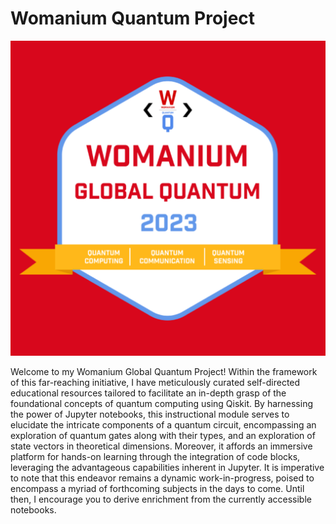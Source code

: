 # Womanium Quantum Project

![image](womanium_final_badge.png)

Welcome to my Womanium Global Quantum Project! Within the framework of this far-reaching initiative, I have meticulously curated self-directed educational resources tailored to facilitate an in-depth grasp of the foundational concepts of quantum computing using Qiskit. By harnessing the power of Jupyter notebooks, this instructional module serves to elucidate the intricate components of a quantum circuit, encompassing an exploration of quantum gates along with their types, and an exploration of state vectors in theoretical dimensions. Moreover, it affords an immersive platform for hands-on learning through the integration of code blocks, leveraging the advantageous capabilities inherent in Jupyter. It is imperative to note that this endeavor remains a dynamic work-in-progress, poised to encompass a myriad of forthcoming subjects in the days to come. Until then, I encourage you to derive enrichment from the currently accessible notebooks.

